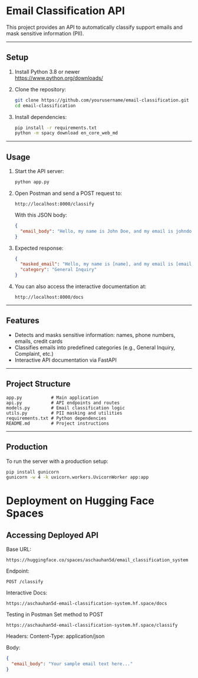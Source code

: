 # Email Classification API

This project provides an API to automatically classify support emails and mask sensitive information (PII).

---

## Setup

1. Install Python 3.8 or newer  
   https://www.python.org/downloads/

2. Clone the repository:

   ```bash
   git clone https://github.com/yourusername/email-classification.git
   cd email-classification
   ```

3. Install dependencies:
   ```bash
   pip install -r requirements.txt
   python -m spacy download en_core_web_md
   ```

---

## Usage

1. Start the API server:

   ```bash
   python app.py
   ```

2. Open Postman and send a POST request to:

   ```
   http://localhost:8000/classify
   ```

   With this JSON body:

   ```json
   {
     "email_body": "Hello, my name is John Doe, and my email is johndoe@example.com."
   }
   ```

3. Expected response:

   ```json
   {
     "masked_email": "Hello, my name is [name], and my email is [email_address].",
     "category": "General Inquiry"
   }
   ```

4. You can also access the interactive documentation at:
   ```
   http://localhost:8000/docs
   ```

---

## Features

- Detects and masks sensitive information: names, phone numbers, emails, credit cards
- Classifies emails into predefined categories (e.g., General Inquiry, Complaint, etc.)
- Interactive API documentation via FastAPI

---

## Project Structure

```
app.py           # Main application
api.py           # API endpoints and routes
models.py        # Email classification logic
utils.py         # PII masking and utilities
requirements.txt # Python dependencies
README.md        # Project instructions
```

---

## Production

To run the server with a production setup:

```bash
pip install gunicorn
gunicorn -w 4 -k uvicorn.workers.UvicornWorker app:app
```

# Deployment on Hugging Face Spaces

## Accessing Deployed API

Base URL:

```
https://huggingface.co/spaces/aschauhan5d/email_classification_system

```

Endpoint:

```
POST /classify

```

Interactive Docs:

```
https://aschauhan5d-email-classification-system.hf.space/docs

```

Testing in Postman
Set method to POST

```
https://aschauhan5d-email-classification-system.hf.space/classify

```

Headers: Content-Type: application/json

Body:

```json
{
  "email_body": "Your sample email text here..."
}
```
